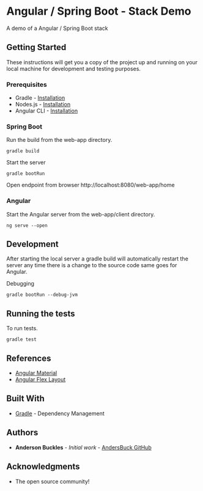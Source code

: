 # Angular / Spring Boot - Stack Demo

A demo of a Angular / Spring Boot stack

## Getting Started

These instructions will get you a copy of the project up and running on your local machine for development and testing purposes. 

### Prerequisites

* Gradle - [Installation](https://gradle.org/install/)
* Nodes.js - [Installation](https://nodejs.org/en/download/)
* Angular CLI - [Installation](https://angular.io/cli)

### Spring Boot

Run the build from the web-app directory.

```
gradle build
```

Start the server

```
gradle bootRun
```

Open endpoint from browser http://localhost:8080/web-app/home

### Angular

Start the Angular server from the web-app/client directory.

```
ng serve --open
```

## Development

After starting the local server a gradle build will automatically restart the server any time there is a change to the source code same goes for Angular.

Debugging
```
gradle bootRun --debug-jvm
```

## Running the tests

To run tests.

```
gradle test
```

## References

* [Angular Material](https://material.angular.io/)
* [Angular Flex Layout](https://github.com/angular/flex-layout/wiki/API-Documentation/)

## Built With

* [Gradle](https://gradle.org/) - Dependency Management

## Authors

* **Anderson Buckles** - *Initial work* - [AndersBuck GitHub](https://github.com/andersbuck)

## Acknowledgments

* The open source community!
